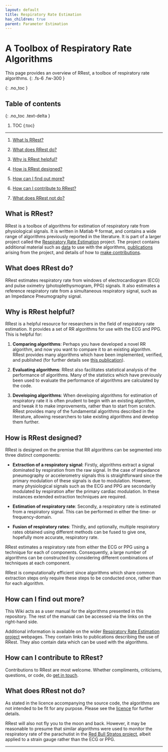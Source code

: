 ```yaml
---
layout: default
title: Respiratory Rate Estimation
has_children: true
parent: Parameter Estimation
---
```


# A Toolbox of Respiratory Rate Algorithms

This page provides an overview of RRest, a toolbox of respiratory rate algorithms.
{: .fs-6 .fw-300 }

{: .no_toc }

## Table of contents
{: .no_toc .text-delta }

1. TOC
{:toc}

---

1. <a href="#what_is">What Is RRest?</a>

2. <a href="#what_does">What does RRest do?</a>

3. <a href="#why">Why is RRest helpful?

4. <a href="#how_design">How is RRest designed?

5. <a href="#how_more">How can I find out more?

6. <a href="#how_contribute">How can I contribute to RRest?

7. <a href="#what_not">What does RRest not do?

<a name="what_is" />

## What is RRest?
RRest is a toolbox of algorithms for estimation of respiratory rate from physiological signals. It is written in Matlab &reg; format, and contains a wide range of algorithms previously reported in the literature. It is part of a larger project called the [Respiratory Rate Estimation](http://peterhcharlton.github.io/RRest/) project. The project contains additional material such as [data](http://peterhcharlton.github.io/RRest/datasets.html) to use with the algorithms, [publications](http://peterhcharlton.github.io/RRest/publications.html) arising from the project, and details of how to [make contributions](http://peterhcharlton.github.io/RRest/contributions.html).

<a name="what_does" />

## What does RRest do?
RRest estimates respiratory rate from windows of electrocardiogram (ECG) and pulse oximetry (photoplethysmogram, PPG) signals. It also estimates a reference respiratory rate from a simultaneous respiratory signal, such as an Impedance Pneumography signal.

<a name="why" />

## Why is RRest helpful?
RRest is a helpful resource for researchers in the field of respiratory rate estimation. It provides a set of RR algorithms for use with the ECG and PPG. This is helpful for:

1. **Comparing algorithms**: Perhaps you have developed a novel RR algorithm, and now you want to compare it to an existing algorithm. RRest provides many algorithms which have been implemented, verified, and published (for further details see [this publication](http://peterhcharlton.github.io/RRest/yhvs_assessment.html)).

2. **Evaluating algorithms**: RRest also facilitates statistical analysis of the performance of algorithms. Many of the statistics which have previously been used to evaluate the performance of algorithms are calculated by the code.

3. **Developing algorithms**: When developing algorithms for estimation of respiratory rate it is often prudent to begin with an existing algorithm, and tweak it to make improvements, rather than to start from scratch. RRest provides many of the fundamental algorithms described in the literature, allowing researchers to take existing algorithms and develop them further.

<a name="how_design" />

## How is RRest designed?

RRest is designed on the premise that RR algorithms can be segmented into three distinct components:

* **Extraction of a respiratory signal**: Firstly, algorithms extract a signal dominated by respiration from the raw signal. In the case of impedance pneumography or accelerometry signals this is straightforward since the primary modulation of these signals is due to modulation. However, many physiological signals such as the ECG and PPG are secondarily modulated by respiration after the primary cardiac modulation. In these instances extended extraction techniques are required.

* **Estimation of respiratory rate**: Secondly, a respiratory rate is estimated from a respiratory signal. This can be performed in either the time- or frequency-domain.

* **Fusion of respiratory rates**: Thirdly, and optionally, multiple respiratory rates obtained using different methods can be fused to give one, hopefully more accurate, respiratory rate.

RRest estimates a respiratory rate from either the ECG or PPG using a technique for each of components. Consequently, a large number of algorithms can be constructed by considering different combinations of techniques at each component.

RRest is computationally efficient since algorithms which share common extraction steps only require these steps to be conducted once, rather than for each algorithm.

<a name="how_more" />

## How can I find out more?

This Wiki acts as a user manual for the algorithms presented in this repository. The rest of the manual can be accessed via the links on the right-hand side.

Additional information is available on the wider [Respiratory Rate Estimation project](http://peterhcharlton.github.io/RRest/) webpages. They contain links to publications describing the use of RRest. They also contain data which can be used with the algorithms.

<a name="how_contribute" />

## How can I contribute to RRest?

Contributions to RRest are most welcome. Whether compliments, criticisms, questions, or code, do [get in touch](http://peterhcharlton.github.io/RRest/contributions.html).

<a name="what_not" />

## What does RRest not do?
As stated in the licence accompanying the source code, the algorithms are not intended to be fit for any purpose. Please see the [licence](https://github.com/peterhcharlton/RRest/blob/master/LICENSE) for further details.

RRest will also not fly you to the moon and back. However, it may be reasonable to presume that similar algorithms were used to monitor the respiratory rate of the parachutist in the [Red Bull Stratos project](http://www.ncbi.nlm.nih.gov/pubmed/24597163), albeit applied to a strain gauge rather than the ECG or PPG.


***